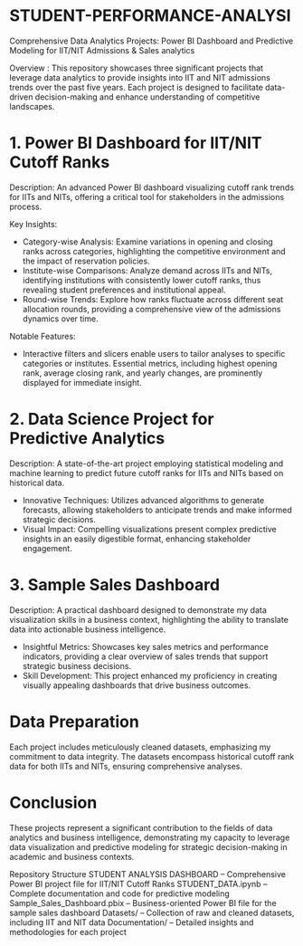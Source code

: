 # STUDENT-PERFORMANCE-ANALYSI
Comprehensive Data Analytics Projects: Power BI Dashboard and Predictive Modeling for IIT/NIT Admissions & Sales analytics

Overview :
This repository showcases three significant projects that leverage data analytics to provide insights into IIT and NIT admissions trends over the past five years. Each project is designed to facilitate data-driven decision-making and enhance understanding of competitive landscapes.

# 1. Power BI Dashboard for IIT/NIT Cutoff Ranks
Description: An advanced Power BI dashboard visualizing cutoff rank trends for IITs and NITs, offering a critical tool for stakeholders in the admissions process.

Key Insights:
- Category-wise Analysis: Examine variations in opening and closing ranks across categories, highlighting the competitive 
  environment and the impact of reservation policies.
- Institute-wise Comparisons: Analyze demand across IITs and NITs, identifying institutions with consistently lower cutoff 
  ranks, thus revealing student preferences and institutional appeal.
- Round-wise Trends: Explore how ranks fluctuate across different seat allocation rounds, providing a comprehensive view of 
  the admissions dynamics over time.
  
Notable Features:
- Interactive filters and slicers enable users to tailor analyses to specific categories or institutes.
  Essential metrics, including highest opening rank, average closing rank, and yearly changes, are prominently displayed 
  for immediate insight.
  
# 2. Data Science Project for Predictive Analytics

Description: A state-of-the-art project employing statistical modeling and machine learning to predict future cutoff ranks for IITs and NITs based on historical data.
- Innovative Techniques: Utilizes advanced algorithms to generate forecasts, allowing stakeholders to anticipate trends and 
  make informed strategic decisions.
- Visual Impact: Compelling visualizations present complex predictive insights in an easily digestible format, enhancing 
  stakeholder engagement.
  
# 3. Sample Sales Dashboard
Description: A practical dashboard designed to demonstrate my data visualization skills in a business context, highlighting the ability to translate data into actionable business intelligence.
- Insightful Metrics: Showcases key sales metrics and performance indicators, providing a clear overview of sales trends 
  that support strategic business decisions.
- Skill Development: This project enhanced my proficiency in creating visually appealing dashboards that drive business 
  outcomes.
  
# Data Preparation
Each project includes meticulously cleaned datasets, emphasizing my commitment to data integrity. The datasets encompass historical cutoff rank data for both IITs and NITs, ensuring comprehensive analyses.

# Conclusion
These projects represent a significant contribution to the fields of data analytics and business intelligence, demonstrating my capacity to leverage data visualization and predictive modeling for strategic decision-making in academic and business contexts.

Repository Structure
STUDENT ANALYSIS DASHBOARD – Comprehensive Power BI project file for IIT/NIT Cutoff Ranks
STUDENT_DATA.ipynb – Complete documentation and code for predictive modeling
Sample_Sales_Dashboard.pbix – Business-oriented Power BI file for the sample sales dashboard
Datasets/ – Collection of raw and cleaned datasets, including IIT and NIT data
Documentation/ – Detailed insights and methodologies for each project



